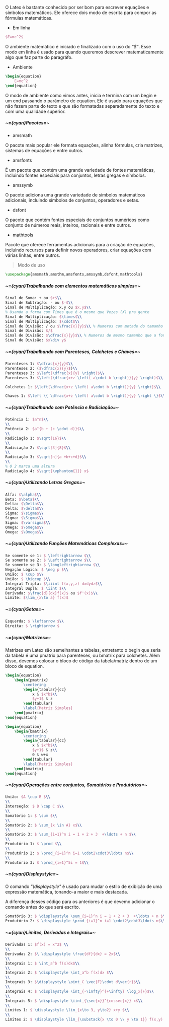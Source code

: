 
O Latex é bastante conhecido por ser bom para escrever equações e símbolos matemáticos. Ele oferece dois modo de escrita para compor as fórmulas matemáticas.

-  Em linha

```tex
$E=mc^2$
```

O ambiente matemático é iniciado e finalizado com o uso do *"$"*. Esse modo em linha é usado para quando queremos descrever matematicamente algo que faz parte do paragráfo.

-  Ambiente

```tex
\begin{equation}
	E=mc^2
\end{equation}
```

O modo de ambiente como vimos antes, inicia e termina com um begin e um end passando o parâmetro de equation. Ele é usado para equações que não fazem parte do texto e que são formatadas separadamente do texto e com uma qualidade superior.
##### ~={cyan}Pacotes=~

-  amsmath 

O pacote mais popular ele formata equações, alinha fórmulas, cria matrizes, sistemas de equações e entre outros.

-  amsfonts

É um pacote que contém uma grande variedade de fontes matemáticas, incluindo fontes especiais para conjuntos, letras gregas e símbolos.

-  amssymb

O pacote adiciona uma grande variedade de símbolos matemáticos adicionais, incluindo símbolos de conjuntos, operadores e setas.

- dsfont

O pacote que contém fontes especiais de conjuntos numéricos como conjunto de números reais, inteiros, racionais e entre outros.

-  mathtools

Pacote que oferece ferramentas adicionais para a criação de equações, incluindo recursos para definir novos operadores, criar equações com várias linhas, entre outros.

> Modo de uso

```latex
\usepackage{amsmath,amsthm,amsfonts,amssymb,dsfont,mathtools}
```

##### ~={cyan}Trabalhando com elementos matemáticos simples=~

```tex
Sinal de Soma: + ou $+$\\
Sinal de Subtração: - ou $-$\\
Sinal de Multiplicação: x.y ou $x.y$\\
% Usando a forma com Times que é o mesmo que Vezes (X) pra gente
Sinal de Multiplicação: $\times$\\
Sinal de Multiplicação: $\cdot$\\
Sinal de Divisão: / ou $\frac{x}{y}$\\ % Numeros com metade do tamanho da fonte original
Sinal de Divisão: $/$
Sinal de Divisão: $\dfrac{x}{y}$\\ % Numeros de mesmo tamanho que a fonte original
Sinal de Divisão: $x\div y$
```

##### ~={cyan}Trabalhando com Parenteses, Colchetes e Chaves=~

```tex
Parenteses 1: $\dfrac{x}{y}$\\
Parenteses 2: ($\dfrac{x}{y}$)\\
Parenteses 3: $\left(\dfrac{x}{y} \right)$\\
Parenteses 3: $\left(\dfrac{x+z \left( a\cdot b \right)}{y} \right)$\\

Colchetes 1: $\left[\dfrac{x+z \left( a\cdot b \right)}{y} \right]$\\

Chaves 1: $\left \{ \dfrac{x+z \left( a\cdot b \right)}{y} \right \}$\\
```

##### ~={cyan}Trabalhando com Potência e Radiciação=~

```tex
Potência 1: $a^n$\\
\\
Potência 2: $a^{b + (c \cdot d)}$\\
\\
Radiciação 1: $\sqrt{16}$\\
\\
Radiciação 2: $\sqrt[3]{8}$\\
\\
Radiciação 3: $\sqrt[n]{a +b+c+d}$\\
\\
% O 2 marca uma altura
Radiciação 4: $\sqrt{\vphantom{1}} x$
```

##### ~={cyan}Utilizando Letras Gregas=~

```tex
Alfa: $\alpha$\\
Beta: $\beta$\\
Delta: $\Delta$\\
Delta: $\delta$\\
Sigma: $\sigma$\\
Sigma: $\Sigma$\\
Sigma: $\varsigma$\\
Omega: $\omega$\\
Omega: $\Omega$\\
```

##### ~={cyan}Utilizando Funções Matemáticas Complexas=~

```tex
Se somente se 1: $ \leftrightarrow $\\
Se somente se 2: $ \Leftrightarrow $\\
Se somente se 3: $ \longleftrightarrow $\\
Negação Lógica: $ \neg p $\\
União: $ \cup $\\
União: $ \bigcup $\\
Integral Tripla: $\iiint f(x,y,z) dxdydz$\\
Integral Dupla: $ \iint $\\
Derivada: $\frac{d}{dx}f(x)$ ou $f'(x)$\\
Limite: $\lim_{x\to a} f(x)$
```

##### ~={cyan}Setas=~

```tex
Esquerda: $ \leftarrow $\\
Direita: $ \rightarrow $
```

##### ~={cyan}Matrizes=~

Matrizes em Latex são semelhantes a tabelas, entretanto o begin que seria da tabela é uma pmatrix para parenteses, ou bmatrix para colchetes. Além disso, devemos colocar o bloco de código da tabela/matriz dentro de um bloco de equation.

```tex
\begin{equation}
    \begin{pmatrix}
        \centering
        \begin{tabular}{cc}
            x & $x^b$\\
            $y+1$ & z
        \end{tabular}
        \label{Matriz Simples}
    \end{pmatrix}
\end{equation}

\begin{equation}
    \begin{bmatrix}
        \centering
        \begin{tabular}{cc}
            x & $x^b$\\
            $y+1$ & z\\
            0 & w+x
        \end{tabular}
        \label{Matriz Simples}
    \end{bmatrix}
\end{equation}
```

##### ~={cyan}Operações entre conjuntos, Somatórios e Produtórios=~

```tex
União: $A \cup B $\\
\\
Interseção: $ D \cap C $\\
\\
Somatório 1: $ \sum $\\
\\
Somatório 2: $ \sum_{x \in A} x$\\
\\
Somatório 3: $ \sum_{i=1}^n i = 1 + 2 + 3  +\ldots + n $\\
\\
Produtório 1: $ \prod $\\
\\
Produtório 2: $ \prod_{i=1}^n i=1 \cdot2\cdot3\ldots n$\\
\\
Produtório 3: $ \prod_{i=1}^5i = 1$\\
```

##### ~={cyan}Displaystyle=~

O comando *"\displaystyle"* é usado para mudar o estilo de exibição de uma expressão matemática, tonando-a maior e mais destacada.

A diferença desses código para os anteriores é que devemo adicionar o comando antes do que será escrito.

```tex
Somatório 3: $ \displaystyle \sum_{i=1}^n i = 1 + 2 + 3  +\ldots + n $\\
Produtório 2: $ \displaystyle \prod_{i=1}^n i=1 \cdot2\cdot3\ldots n$\\
```
##### ~={cyan}Limites, Derivadas e Integrais=~

```tex
Derivadas 1: $f(x) = x^2$ \\
\\
Derivadas 2: $\ \displaystyle \frac{df}{dx} = 2x$\\
\\
Integrais 1: $ \int_a^b f(x)dx$\\
\\
Integrais 2: $ \displaystyle \int_a^b f(x)dx $\\
\\
Integrais 3: $\displaystyle \oint_C \vec{F}\cdot d\vec{r}$\\
\\
Integrais 4: $ \displaystyle \int_{-\infty}^{+\infty} \log_x{F}$\\
\\
Integrais 5: $ \displaystyle \iint_{\sec{x}}^{cossec{x}} x$\\
\\
Limites 1: $ \displaystyle \lim_{x\to 3, y\to2} x+y $\\
\\
Limites 2: $ \displaystyle \lim_{\substack{x \to 0 \\ y \to 1}} f(x,y) $\\
```